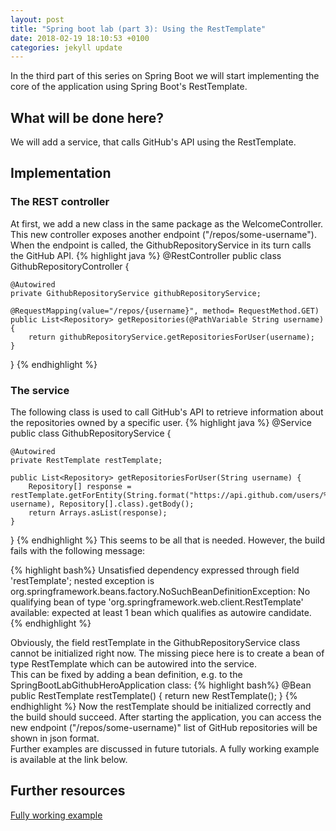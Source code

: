 ```yaml
---
layout: post
title: "Spring boot lab (part 3): Using the RestTemplate"
date: 2018-02-19 18:10:53 +0100
categories: jekyll update
---
```


In the third part of this series on Spring Boot we will start implementing the core of the application using Spring Boot's RestTemplate. 
<br/>
## What will be done here?
We will add a service, that calls GitHub's API using the RestTemplate.

## Implementation

### The REST controller
At first, we add a new class in the same package as the WelcomeController. This new controller exposes another endpoint ("/repos/some-username").
When the endpoint is called, the GithubRepositoryService in its turn calls the GitHub API.
{% highlight java %}
@RestController
public class GithubRepositoryController {

    @Autowired
    private GithubRepositoryService githubRepositoryService;

    @RequestMapping(value="/repos/{username}", method= RequestMethod.GET)
    public List<Repository> getRepositories(@PathVariable String username){
        return githubRepositoryService.getRepositoriesForUser(username);
    }
} 
{% endhighlight %}

### The service
The following class is used to call GitHub's API to retrieve information about the repositories owned by a specific user.
{% highlight java %}
@Service
public class GithubRepositoryService {

    @Autowired
    private RestTemplate restTemplate;

    public List<Repository> getRepositoriesForUser(String username) {
        Repository[] response =  restTemplate.getForEntity(String.format("https://api.github.com/users/%s/repos", username), Repository[].class).getBody();
        return Arrays.asList(response);
    }
}
{% endhighlight %}
This seems to be all that is needed. However, the build fails with the following message:

{% highlight bash%}
Unsatisfied dependency expressed through field 'restTemplate'; nested exception is org.springframework.beans.factory.NoSuchBeanDefinitionException: No qualifying bean of type 'org.springframework.web.client.RestTemplate' available: expected at least 1 bean which qualifies as autowire candidate.
{% endhighlight %}

Obviously, the field restTemplate in the GithubRepositoryService class cannot be initialized right now. The missing piece here is to create a bean of type RestTemplate which can be autowired into the service.<br/>
This can be fixed by adding a bean definition, e.g. to the SpringBootLabGithubHeroApplication class:
{% highlight bash%}
@Bean
public RestTemplate restTemplate() {
  return new RestTemplate();
}
{% endhighlight %}
Now the restTemplate should be initialized correctly and the build should succeed.
After starting the application, you can access the new endpoint ("/repos/some-username)" list of GitHub repositories will be shown in json format.<br/>
Further examples are discussed in future tutorials. A fully working example is available at the link below.

## Further resources
[Fully working example](https://github.com/mbaeumer/springboot-lab/tree/master/part3-resttemplate)


